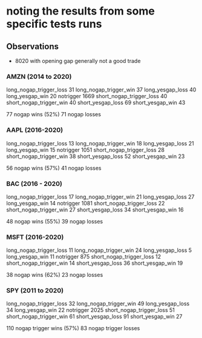 # noting the results from some specific tests runs

## Observations

- 8020 with opening gap generally not a good trade

### AMZN (2014 to 2020)
long_nogap_trigger_loss       31
long_nogap_trigger_win        37
long_yesgap_loss              40
long_yesgap_win               20
notrigger                   1669
short_nogap_trigger_loss      40
short_nogap_trigger_win       40
short_yesgap_loss             69
short_yesgap_win              43

77 nogap wins (52%)
71 nogap losses

### AAPL (2016-2020)
long_nogap_trigger_loss       13
long_nogap_trigger_win        18
long_yesgap_loss              21
long_yesgap_win               15
notrigger                   1051
short_nogap_trigger_loss      28
short_nogap_trigger_win       38
short_yesgap_loss             52
short_yesgap_win              23

56 nogap wins (57%)
41 nogap losses

### BAC (2016 - 2020)
long_nogap_trigger_loss       17
long_nogap_trigger_win        21
long_yesgap_loss              27
long_yesgap_win               14
notrigger                   1081
short_nogap_trigger_loss      22
short_nogap_trigger_win       27
short_yesgap_loss             34
short_yesgap_win              16

48 nogap wins (55%)
39 nogap losses

### MSFT (2016-2020)
long_nogap_trigger_loss      11
long_nogap_trigger_win       24
long_yesgap_loss              5
long_yesgap_win              11
notrigger                   875
short_nogap_trigger_loss     12
short_nogap_trigger_win      14
short_yesgap_loss            36
short_yesgap_win             19

38 nogap wins (62%)
23 nogap losses

### SPY (2011 to 2020)
long_nogap_trigger_loss       32
long_nogap_trigger_win        49
long_yesgap_loss              34
long_yesgap_win               22
notrigger                   2025
short_nogap_trigger_loss      51
short_nogap_trigger_win       61
short_yesgap_loss             91
short_yesgap_win              27

110 nogap trigger wins (57%)
83 nogap trigger losses


